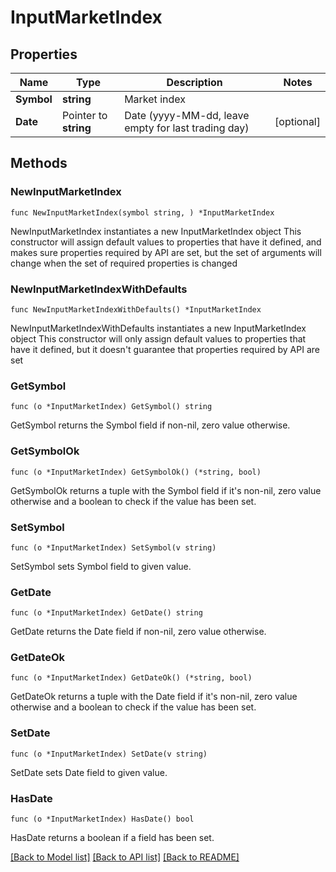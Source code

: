 # InputMarketIndex

## Properties

Name | Type | Description | Notes
------------ | ------------- | ------------- | -------------
**Symbol** | **string** | Market index | 
**Date** | Pointer to **string** | Date (yyyy-MM-dd, leave empty for last trading day) | [optional] 

## Methods

### NewInputMarketIndex

`func NewInputMarketIndex(symbol string, ) *InputMarketIndex`

NewInputMarketIndex instantiates a new InputMarketIndex object
This constructor will assign default values to properties that have it defined,
and makes sure properties required by API are set, but the set of arguments
will change when the set of required properties is changed

### NewInputMarketIndexWithDefaults

`func NewInputMarketIndexWithDefaults() *InputMarketIndex`

NewInputMarketIndexWithDefaults instantiates a new InputMarketIndex object
This constructor will only assign default values to properties that have it defined,
but it doesn't guarantee that properties required by API are set

### GetSymbol

`func (o *InputMarketIndex) GetSymbol() string`

GetSymbol returns the Symbol field if non-nil, zero value otherwise.

### GetSymbolOk

`func (o *InputMarketIndex) GetSymbolOk() (*string, bool)`

GetSymbolOk returns a tuple with the Symbol field if it's non-nil, zero value otherwise
and a boolean to check if the value has been set.

### SetSymbol

`func (o *InputMarketIndex) SetSymbol(v string)`

SetSymbol sets Symbol field to given value.


### GetDate

`func (o *InputMarketIndex) GetDate() string`

GetDate returns the Date field if non-nil, zero value otherwise.

### GetDateOk

`func (o *InputMarketIndex) GetDateOk() (*string, bool)`

GetDateOk returns a tuple with the Date field if it's non-nil, zero value otherwise
and a boolean to check if the value has been set.

### SetDate

`func (o *InputMarketIndex) SetDate(v string)`

SetDate sets Date field to given value.

### HasDate

`func (o *InputMarketIndex) HasDate() bool`

HasDate returns a boolean if a field has been set.


[[Back to Model list]](../README.md#documentation-for-models) [[Back to API list]](../README.md#documentation-for-api-endpoints) [[Back to README]](../README.md)


